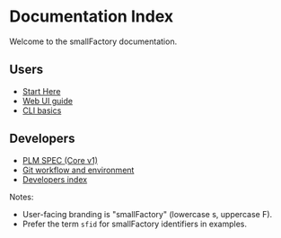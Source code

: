 # Documentation Index

Welcome to the smallFactory documentation.

## Users
- [Start Here](START_HERE.md)
- [Web UI guide](../web/README.md)
- [CLI basics](cli/README.md)

## Developers
- [PLM SPEC (Core v1)](../smallfactory/core/v1/SPECIFICATION.md)
- [Git workflow and environment](developers/git-workflow.md)
- [Developers index](developers/README.md)

Notes:
- User-facing branding is "smallFactory" (lowercase s, uppercase F).
- Prefer the term `sfid` for smallFactory identifiers in examples.
